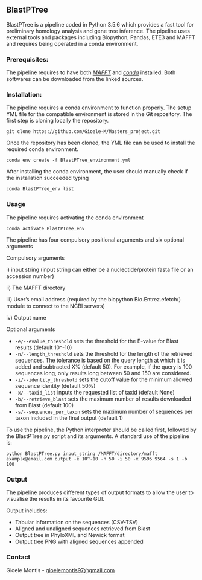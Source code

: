 **BlastPTree**
-----

BlastPTree is a pipeline coded in Python 3.5.6 which provides a fast tool for preliminary homology analysis and gene tree inference. The pipeline uses external tools and packages including Biopython, Pandas, ETE3 and MAFFT and requires being operated in a conda environment. 



### Prerequisites:
The pipeline requires to have both *[MAFFT](https://mafft.cbrc.jp/alignment/software/)* and *[conda](https://conda.io/projects/conda/en/latest/user-guide/install/index.html)* installed. Both softwares can be downloaded from the linked sources. 

### Installation:
The pipeline requires a conda environment to function properly. The setup YML file for the compatible environment is stored in the Git repository. The first step is cloning locally the repository.

`git clone https://github.com/Gioele-M/Masters_project.git`

Once the repository has been cloned, the YML file can be used to install the required conda environment.

`conda env create -f BlastPTree_environment.yml`

After installing the conda environment, the user should manually check if the installation succeeded typing

`conda BlastPTree_env list`

### Usage
The pipeline requires activating the conda environment

`conda activate BlastPTree_env`

The pipeline has four compulsory positional arguments and six optional arguments

Compulsory arguments

  i) input string (input string can either be a nucleotide/protein fasta file or an accession number)

  ii) The MAFFT directory 
  
  iii) User’s email address (required by the biopython Bio.Entrez.efetch() module to connect to the NCBI servers) 
  
  iv) Output name


Optional arguments
* `-e/--evalue_threshold` sets the threshold for the E-value for Blast results (default 10^-10) 
* `-n/--length_threshold` sets the threshold for the length of the retrieved sequences. The tolerance is based on the query length at which it is added and subtracted X% (default 50). For example, if the query is 100 sequences long, only results long between 50 and 150 are considered. 
* `-i/--identity_threshold` sets the cutoff value for the minimum allowed sequence identity (default 50%) 
* `-x/--taxid_list` inputs the requested list of taxid (default None) 
* `-b/--retrieve_blast` sets the maximum number of results downloaded from Blast (default 100) 
* `-s/--sequences_per_taxon` sets the maximum number of sequences per taxon included in the final output (default 1) 


To use the pipeline, the Python interpreter should be called first, followed by the BlastPTree.py script and its arguments. A standard use of the pipeline is:


`python BlastPTree.py input_string /MAFFT/directory/mafft example@email.com output -e 10^-10 -n 50 -i 50 -x 9595 9564 -s 1 -b 100`


### Output
The pipeline produces different types of output formats to allow the user to visualise the results in its favourite GUI. 

Output includes: 
* Tabular information on the sequences (CSV-TSV)
* Aligned and unaligned sequences retrieved from Blast
* Output tree in PhyloXML and Newick format
* Output tree PNG with aligned sequences appended


### Contact
Gioele Montis - gioelemontis97@gmail.com
